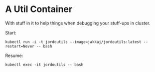 # A Util Container  
With stuff in it to help things when debugging your stuff-ups in cluster. 

Start:
```
kubectl run -i -t jordoutils --image=jakkaj/jordoutils:latest --restart=Never -- bash
```

Resume:

```
kubectl exec -it jordoutils -- bash
```
